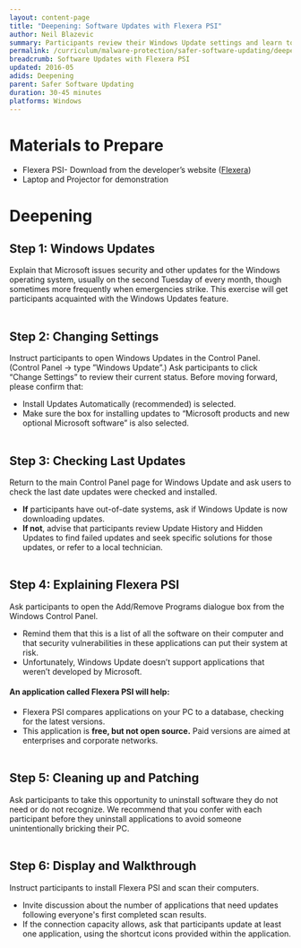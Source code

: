 ```yaml
---
layout: content-page
title: "Deepening: Software Updates with Flexera PSI"
author: Neil Blazevic
summary: Participants review their Windows Update settings and learn to use Flexera PSI (Personal Software Inspector).
permalink: /curriculum/malware-protection/safer-software-updating/deepening/software-updates-with-flexera-psi/
breadcrumb: Software Updates with Flexera PSI
updated: 2016-05
adids: Deepening
parent: Safer Software Updating
duration: 30-45 minutes
platforms: Windows
---
```

# Materials to Prepare
  - Flexera PSI- Download from the developer’s website ([Flexera](http://www.flexerasoftware.com/enterprise/products/software-vulnerability-management/personal-software-inspector/))
  - Laptop and Projector for demonstration

# Deepening

## Step 1: Windows Updates
Explain that Microsoft issues security and other updates for the Windows operating system, usually on the second Tuesday of every month, though sometimes more frequently when emergencies strike. This exercise will get participants acquainted with the Windows Updates feature.
<br><br>

## Step 2: Changing Settings
Instruct participants to open Windows Updates in the Control Panel. (Control Panel -> type ”Windows Update”.) Ask participants to click “Change Settings” to review their current status. Before moving forward, please confirm that:
  - Install Updates Automatically (recommended) is selected.
  - Make sure the box for installing updates to “Microsoft products and new optional Microsoft software” is also selected.
<br><br>

## Step 3: Checking Last Updates
Return to the main Control Panel page for Windows Update and ask users to check the last date updates were checked and installed.
  - **If** participants have out-of-date systems, ask if Windows Update is now downloading updates.
  - **If not**, advise that participants review Update History and Hidden Updates to find failed updates and seek specific solutions for those updates, or refer to a local technician.
<br><br>

## Step 4: Explaining Flexera PSI
Ask participants to open the Add/Remove Programs dialogue box from the Windows Control Panel.
  - Remind them that this is a list of all the software on their computer and that security vulnerabilities in these applications can put their system at risk.
  - Unfortunately, Windows Update doesn’t support applications that weren’t developed by Microsoft.

#### An application called **Flexera PSI** will help:
  - Flexera PSI compares applications on your PC to a database, checking for the latest versions.
  - This application is **free, but not open source.** Paid versions are aimed at enterprises and corporate networks.
<br><br>

## Step 5: Cleaning up and Patching
Ask participants to take this opportunity to uninstall software they do not need or do not recognize. We recommend that you confer with each participant before they uninstall applications to avoid someone unintentionally bricking their PC.
<br><br>

## Step 6: Display and Walkthrough
Instruct participants to install Flexera PSI and scan their computers.
  - Invite discussion about the number of applications that need updates following everyone's first completed scan results.
  - If the connection capacity allows, ask that participants update at least one application, using the shortcut icons provided within the application.
<br><br>

